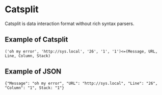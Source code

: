 # Catsplit

Catsplit is data interaction format without rich syntax parsers.

## Example of Catsplit
```
('oh my error', 'http://sys.local', '26', '1', '1')<=(Message, URL, Line, Column, Stack)
```

## Example of JSON
```
{"Message": "oh my error", "URL": "http://sys.local", "Line": "26", "Column": "1", Stack: "1"}
```

